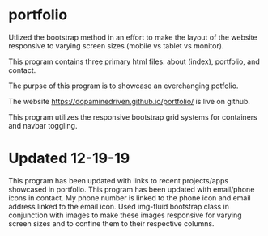 # portfolio

Utlized the bootstrap method in an effort to make the layout of the website responsive to varying screen sizes (mobile vs tablet vs monitor).

This program contains three primary html files: about (index), portfolio, and contact.

The purpse of this program is to showcase an everchanging potfolio.

The website https://dopaminedriven.github.io/portfolio/ is live on github.

This program utilizes the responsive bootstrap grid systems for containers and navbar toggling. 

# Updated 12-19-19
This program has been updated with links to recent projects/apps showcased in portfolio.
This program has been updated with email/phone icons in contact. My phone number is linked to the phone icon and email address linked to the email icon.
Used img-fluid bootstrap class in conjunction with images to make these images responsive for varying screen sizes and to confine them to their respective columns. 
